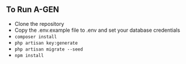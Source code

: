 ## To Run A-GEN

- Clone the repository
- Copy the .env.example file to .env and set your database credentials
- ``composer install``
- ``php artisan key:generate``
- ``php artisan migrate --seed``
- ``npm install``
